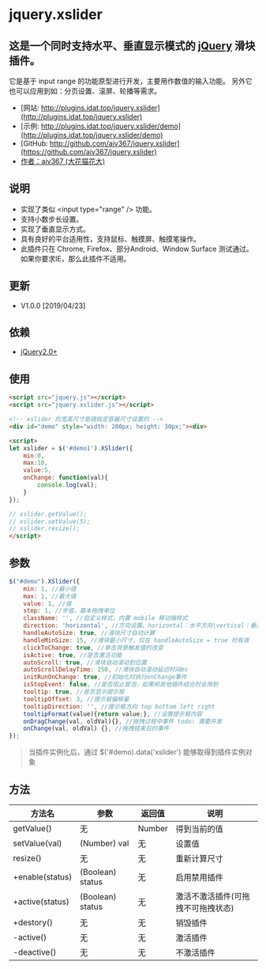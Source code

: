 # jquery.xslider
## 这是一个同时支持水平、垂直显示模式的 [jQuery](http://jquery.com) 滑块插件。
它是基于 input range 的功能原型进行开发，主要用作数值的输入功能。 另外它也可以应用到如：分页设置、滚屏、轮播等需求。
 - [网站: http://plugins.idat.top/jquery.xslider](http://plugins.idat.top/jquery.xslider)
 - [示例: http://plugins.idat.top/jquery.xslider/demo](http://plugins.idat.top/jquery.xslider/demo)
 - [GitHub: http://github.com/aiv367/jquery.xslider](https://github.com/aiv367/jquery.xslider)
 - [作者：aiv367 (大花猫花大)](mailto:aiv367@qq.com)

## 说明
 - 实现了类似 &lt;input type=&quot;range&quot; /&gt; 功能。
 - 支持小数步长设置。
 - 实现了垂直显示方式。
 - 具有良好的平台适用性，支持鼠标、触摸屏、触摸笔操作。
 - 此插件只在 Chrome, Firefox、部分Android、Window Surface 测试通过。如果你要求IE，那么此插件不适用。
  
## 更新
 - V1.0.0 [2019/04/23]


## 依赖
 - [jQuery2.0+](http://jquery.com)

## 使用

```html
<script src="jquery.js"></script>
<script src="jquery.xslider.js"></script>
```

```html
<!-- xslider 的宽高尺寸是随指定容器尺寸设置的 -->
<div id="demo" style="width: 200px; height: 30px;"><div>

<script>
let xslider = $('#demo1').XSlider({
    min:0,
    max:10,
    value:5,
    onChange: function(val){
        console.log(val);
    }
});

// xslider.getValue();
// xslider.setValue(5);
// xslider.resize();
</script>
```

## 参数
```javascript
$("#demo").XSlider({
    min: 1, //最小值
    max: 1, //最大值
    value: 1, //值
    step: 1, //步值，基本拖拽单位
    className: '', //自定义样式，内置 mobile 移动端样式
    direction: 'horizontal', //方向设置。horizontal：水平方向|vertical：垂直方向
    handleAutoSize: true, //滑块尺寸自动计算
    handleMinSize: 15, //滑块最小尺寸，仅在 handleAutoSize = true 时有效
    clickToChange: true, //单击背景触发值的改变
    isActive: true, //是否激活功能
    autoScroll: true, //滑块自动滚动到位置
    autoScrollDelayTime: 250, //滑块自动滚动延迟时间ms
    initRunOnChange: true, //初始化时执行onChange事件
    isStopEvent: false, //是否阻止冒泡，如果和其他插件结合时会用到
    tooltip: true, //是否显示提示框
    tooltipOffset: 3, //提示框偏移量
    tooltipDirection: '', //提示框方向 top bottom left right
    tooltipFormat(value){return value;}, //设置提示框内容
    onDragChange(val, oldVal){}, //拖拽过程中事件 todo: 需要开发
    onChange(val, oldVal) {}, //拖拽结束后的事件
});
```
> 当插件实例化后，通过 $('#demo).data('xslider') 能够取得到插件实例对象

## 方法

方法名|参数|返回值|说明
-|-|-|-
getValue()|无|Number|得到当前的值
setValue(val)|(Number) val|无|设置值
resize()|无|无|重新计算尺寸
+enable(status)|(Boolean) status|无|启用禁用插件
+active(status)|(Boolean) status|无|激活不激活插件(可拖拽不可拖拽状态)
+destory()|无|无|销毁插件
-active()|无|无|激活插件
-deactive()|无|无|不激活插件

